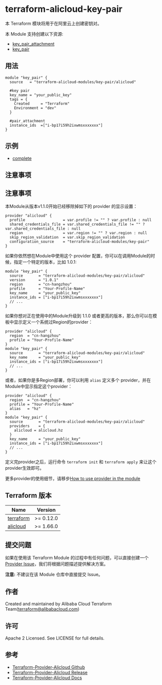 terraform-alicloud-key-pair
=====================================================================

本 Terraform 模块将用于在阿里云上创建密钥对。

本 Module 支持创建以下资源:

* [key_pair_attachment](https://www.terraform.io/docs/providers/alicloud/r/key_pair_attachment.html)
* [key_pair](https://www.terraform.io/docs/providers/alicloud/r/key_pair.html)

## 用法

```hcl
module "key_pair" {
  source   = "terraform-alicloud-modules/key-pair/alicloud"

  #key pair
  key_name = "your_public_key"
  tags = {
    Created     = "Terraform"
    Environment = "dev"
  }

  #pair_attachment
  instance_ids  =["i-bp17i59h2ixwmsxxxxxxx"]
}
```

## 示例

* [complete](https://github.com/terraform-alicloud-modules/terraform-alicloud-key-pair/tree/master/examples/complete)

## 注意事项
## 注意事项
本Module从版本v1.1.0开始已经移除掉如下的 provider 的显示设置：

```hcl
provider "alicloud" {
  profile                 = var.profile != "" ? var.profile : null
  shared_credentials_file = var.shared_credentials_file != "" ? var.shared_credentials_file : null
  region                  = var.region != "" ? var.region : null
  skip_region_validation  = var.skip_region_validation
  configuration_source    = "terraform-alicloud-modules/key-pair"
}
```

如果你依然想在Module中使用这个 provider 配置，你可以在调用Module的时候，指定一个特定的版本，比如 1.0.1:

```hcl
module "key_pair" {
  source       = "terraform-alicloud-modules/key-pair/alicloud"
  version      = "1.0.1"
  region       = "cn-hangzhou"
  profile      = "Your-Profile-Name"
  key_name     = "your_public_key"
  instance_ids = ["i-bp17i59h2ixwmsxxxxxxx"]
  // ...
}
```

如果你想对正在使用中的Module升级到 1.1.0 或者更高的版本，那么你可以在模板中显示定义一个系统过Region的provider：
```hcl
provider "alicloud" {
  region  = "cn-hangzhou"
  profile = "Your-Profile-Name"
}
module "key_pair" {
  source       = "terraform-alicloud-modules/key-pair/alicloud"
  key_name     = "your_public_key"
  instance_ids = ["i-bp17i59h2ixwmsxxxxxxx"]
  // ...
}
```
或者，如果你是多Region部署，你可以利用 `alias` 定义多个 provider，并在Module中显示指定这个provider：

```hcl
provider "alicloud" {
  region  = "cn-hangzhou"
  profile = "Your-Profile-Name"
  alias   = "hz"
}
module "key_pair" {
  source       = "terraform-alicloud-modules/key-pair/alicloud"
  providers    = {
    alicloud = alicloud.hz
  }
  key_name     = "your_public_key"
  instance_ids = ["i-bp17i59h2ixwmsxxxxxxx"]
  // ...
}
```

定义完provider之后，运行命令 `terraform init` 和 `terraform apply` 来让这个provider生效即可。

更多provider的使用细节，请移步[How to use provider in the module](https://www.terraform.io/docs/language/modules/develop/providers.html#passing-providers-explicitly)

## Terraform 版本

| Name | Version |
|------|---------|
| <a name="requirement_terraform"></a> [terraform](#requirement\_terraform) | >= 0.12.0 |
| <a name="requirement_alicloud"></a> [alicloud](#requirement\_alicloud) | >= 1.66.0 |

提交问题
------
如果在使用该 Terraform Module 的过程中有任何问题，可以直接创建一个 [Provider Issue](https://github.com/terraform-providers/terraform-provider-alicloud/issues/new)，我们将根据问题描述提供解决方案。

**注意:** 不建议在该 Module 仓库中直接提交 Issue。

作者
-------
Created and maintained by Alibaba Cloud Terraform Team(terraform@alibabacloud.com)

许可
----
Apache 2 Licensed. See LICENSE for full details.

参考
---------
* [Terraform-Provider-Alicloud Github](https://github.com/terraform-providers/terraform-provider-alicloud)
* [Terraform-Provider-Alicloud Release](https://releases.hashicorp.com/terraform-provider-alicloud/)
* [Terraform-Provider-Alicloud Docs](https://www.terraform.io/docs/providers/alicloud/index.html)
